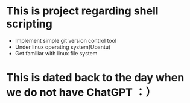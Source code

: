 # This is project regarding shell scripting
 * Implement simple git version control tool
 * Under linux operating system(Ubantu)
 * Get familiar with linux file system
# This is dated back to the day when we do not have ChatGPT ：）
